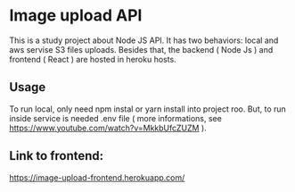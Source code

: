 # Image upload API
This is a study project about Node JS API. It has two behaviors: local and aws servise S3 files uploads. Besides that, the backend ( Node Js ) and frontend ( React ) are hosted in heroku hosts.

## Usage
To run local, only need npm instal or yarn install into project roo. But, to run inside service is needed .env file ( more informations, see https://www.youtube.com/watch?v=MkkbUfcZUZM ).

## Link to frontend:
https://image-upload-frontend.herokuapp.com/

